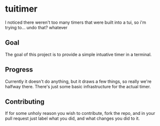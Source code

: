 # tuitimer

I noticed there weren't too many timers that were built into a tui, so i'm trying to... undo that? whatever

## Goal

The goal of this project is to provide a simple intuative timer in a terminal.

## Progress

Currently it doesn't do anything, but it draws a few things, so really we're halfway there.
There's just some basic infrastructure for the actual timer.

## Contributing

If for some unholy reason you wish to contribute, fork the repo, and in your pull request just label what you did, and what changes you did to it.
